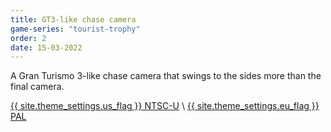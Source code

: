 ```yaml
---
title: GT3-like chase camera
game-series: "tourist-trophy"
order: 2
date: 15-03-2022
---
```


A Gran Turismo 3-like chase camera that swings to the sides more than the final camera.

<a href="https://github.com/CookiePLMonster/Console-Cheat-Codes/blob/master/PS2/Tourist%20Trophy/GT3%20style%20camera/FF9C0E93_gt3cam.pnach" class="button" role="button" target="_blank">{{ site.theme_settings.us_flag }} NTSC-U</a> \\
<a href="https://github.com/CookiePLMonster/Console-Cheat-Codes/blob/master/PS2/Tourist%20Trophy/GT3%20style%20camera/CA9AA903_gt3cam.pnach" class="button" role="button" target="_blank">{{ site.theme_settings.eu_flag }} PAL</a>
